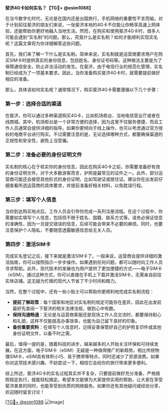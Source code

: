 **斐济4G卡如何实名？【TG💪+ @esim1088】**

在当今数字化时代，无论是在国内还是出国旅行，手机网络的重要性不言而喻。对于计划前往斐济的朋友们来说，一张斐济本地的4G卡不仅能让你畅享高速上网体验，还能帮助你更好地融入当地生活。然而，在购买和使用斐济4G卡时，很多人可能会遇到“实名制”的问题。那么，究竟什么是实名制？如何才能顺利实现实名呢？这篇文章将为你详细解答这些问题。

首先，我们来了解一下什么是实名制。简单来说，实名制就是运营商要求用户在购买SIM卡时提供真实的身份信息，包括姓名、身份证号码等。这种做法主要是为了保障通信安全，防止非法活动的发生。在斐济，由于电信行业的规范化管理，实名制已经成为了一项基本要求。因此，当你准备购买斐济4G卡时，就需要提前做好相应的准备。

那么，具体该如何实名呢？通常情况下，购买斐济4G卡需要遵循以下几个步骤：

### 第一步：选择合适的渠道

在斐济，你可以通过多种渠道购买4G卡，比如机场柜台、当地电信营业厅或者在线商城。其中，机场柜台是一个非常方便的选择，因为这里不仅服务便捷，而且工作人员通常会提供详细的指导。如果你更倾向于线上操作，也可以考虑通过官方授权的电商平台进行购买。不过需要注意的是，无论选择哪种方式，都要确保渠道的正规性和安全性，避免上当受骗。

### 第二步：准备必要的身份证明文件

实名制的核心在于核实你的身份信息，因此在购买4G卡之前，你需要准备好有效的身份证明文件。对于大多数游客而言，护照是最常见的证件之一。此外，部分运营商可能还会接受其他形式的身份证明，比如驾驶证或居住证。建议你在出发前仔细查看所选运营商的具体要求，并提前准备好相关材料，以免耽误行程。

### 第三步：填写个人信息

当你到达购买地点后，工作人员会引导你完成一系列注册流程。在这个过程中，你需要如实填写个人信息，包括但不限于姓名、国籍、联系方式等。请务必保证信息的准确性，因为一旦提交错误的信息，后续可能会带来不必要的麻烦。同时，也要注意保护个人隐私，不要随意透露敏感信息给无关人员。

### 第四步：激活SIM卡

完成实名登记之后，接下来就是激活SIM卡了。一般来说，运营商会提供详细的激活指南，你可以按照指示一步步操作。如果遇到任何问题，都可以随时向工作人员寻求帮助。此外，现代技术的发展也为用户提供了更加便捷的方式——电子SIM卡（eSIM）。通过这种方式，你可以直接在手机上下载并激活SIM卡，无需亲自前往实体店铺。这无疑为忙碌的现代人节省了不少时间和精力。

当然，在整个过程中，还有一些小贴士可以帮助你更顺利地完成实名制流程：

- **提前了解政策**：每个国家和地区对实名制的规定可能存在差异，因此在出发前最好先查阅一下斐济的相关法律法规，做到心中有数。
- **保持沟通畅通**：无论是与运营商客服还是现场工作人员交流时，都要保持耐心和礼貌，这样不仅能提高办事效率，也能为自己留下良好的印象。
- **备份重要资料**：在填写个人信息时，记得妥善保管好自己的护照复印件或其他身份证明文件，以备不时之需。

最后，值得一提的是，随着科技的进步，越来越多的人开始关注环保和可持续发展。在这方面，电子SIM卡（eSIM）无疑是一种值得推广的新趋势。相比传统物理SIM卡，eSIM具有体积小巧、易于携带等特点，同时还减少了资源浪费。如果你对这项技术感兴趣，不妨尝试一下，相信它会给你的旅行带来更多便利。

综上所述，斐济4G卡的实名过程其实并不复杂，只要提前做好充分准备，严格按照规定执行，就能轻松搞定。希望本文能够为大家提供实用的帮助，让大家在享受斐济美景的同时，也能享受到优质的网络服务。如果你还有其他疑问或经验分享，欢迎随时留言讨论！

[[TG💪+ @esim1088](https://t.me/s/esim1088) ![Image](https://i.postimg.cc/4NQfJmqS/Snipaste-2025-05-13-00-14-12.png)]